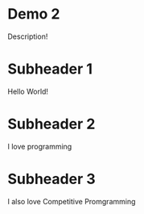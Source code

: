 # Demo 2

Description!

# Subheader 1

Hello World!

# Subheader 2

I love programming

# Subheader 3

I also love Competitive Promgramming